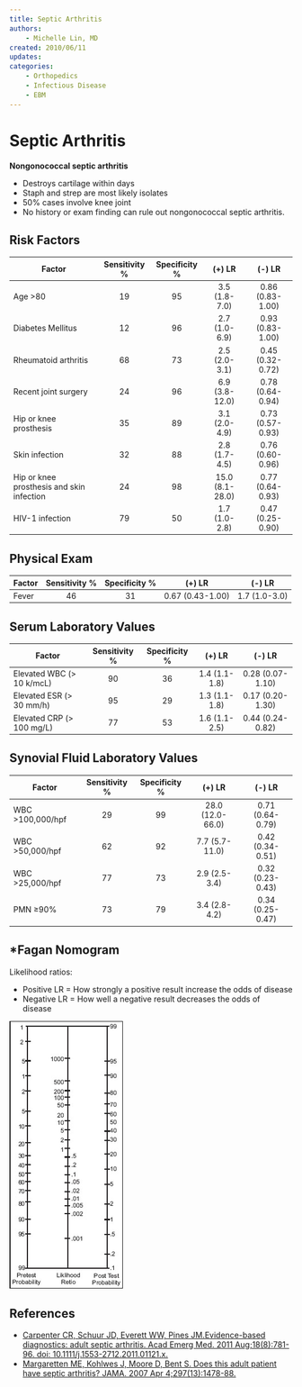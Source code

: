 ```yaml
---
title: Septic Arthritis
authors:
    - Michelle Lin, MD
created: 2010/06/11
updates:
categories:
    - Orthopedics
    - Infectious Disease
    - EBM
---
```


# Septic Arthritis

**Nongonococcal septic arthritis** 

- Destroys cartilage within days
- Staph and strep are most likely isolates
- 50% cases involve knee joint
- No history or exam finding can rule out nongonococcal septic arthritis. 

## Risk Factors

| **Factor**                                | **Sensitivity %** | **Specificity %** |    **(+) LR**   |    **(-) LR**    |
| ----------------------------------------- | :---------------: | :---------------: | :-------------: | :--------------: |
| Age >80                                   |         19        |         95        |  3.5 (1.8-7.0)  | 0.86 (0.83-1.00) |
| Diabetes Mellitus                         |         12        |         96        |  2.7 (1.0-6.9)  | 0.93 (0.83-1.00) |
| Rheumatoid arthritis                      |         68        |         73        |  2.5 (2.0-3.1)  | 0.45 (0.32-0.72) |
| Recent joint surgery                      |         24        |         96        |  6.9 (3.8-12.0) | 0.78 (0.64-0.94) |
| Hip or knee prosthesis                    |         35        |         89        |  3.1 (2.0-4.9)  | 0.73 (0.57-0.93) |
| Skin infection                            |         32        |         88        |  2.8 (1.7-4.5)  | 0.76 (0.60-0.96) |
| Hip or knee prosthesis and skin infection |         24        |         98        | 15.0 (8.1-28.0) | 0.77 (0.64-0.93) |
| HIV-1 infection                           |         79        |         50        |  1.7 (1.0-2.8)  | 0.47 (0.25-0.90) |

## Physical Exam

| **Factor** | **Sensitivity %** | **Specificity %** |    **(+) LR**    |   **(-) LR**  |
| ---------- | :---------------: | :---------------: | :--------------: | :-----------: |
| Fever      |         46        |         31        | 0.67 (0.43-1.00) | 1.7 (1.0-3.0) |

## Serum Laboratory Values

| **Factor**                | **Sensitivity %** | **Specificity %** |   **(+) LR**  |    **(-) LR**    |
| ------------------------- | :---------------: | :---------------: | :-----------: | :--------------: |
| Elevated WBC (> 10 k/mcL) |         90        |         36        | 1.4 (1.1-1.8) | 0.28 (0.07-1.10) |
| Elevated ESR (> 30 mm/h)  |         95        |         29        | 1.3 (1.1-1.8) | 0.17 (0.20-1.30) |
| Elevated CRP (> 100 mg/L) |         77        |         53        | 1.6 (1.1-2.5) | 0.44 (0.24-0.82) |

## Synovial Fluid Laboratory Values

| **Factor**       | **Sensitivity %** | **Specificity %** |    **(+) LR**    |    **(-) LR**    |
| ---------------- | :---------------: | :---------------: | :--------------: | :--------------: |
| WBC >100,000/hpf |         29        |         99        | 28.0 (12.0-66.0) | 0.71 (0.64-0.79) |
| WBC >50,000/hpf  |         62        |         92        |  7.7 (5.7-11.0)  | 0.42 (0.34-0.51) |
| WBC >25,000/hpf  |         77        |         73        |   2.9 (2.5-3.4)  | 0.32 (0.23-0.43) |
| PMN ≥90%         |         73        |         79        |   3.4 (2.8-4.2)  | 0.34 (0.25-0.47) |

## \*Fagan Nomogram

Likelihood ratios:

- Positive LR = How strongly a positive result increase the odds of disease
- Negative LR = How well a negative result decreases the odds of disease 

![Fagan nomogram](image-1.png)

## References

- [Carpenter CR, Schuur JD, Everett WW, Pines JM.Evidence-based diagnostics: adult septic arthritis. Acad Emerg Med. 2011 Aug;18(8):781-96. doi: 10.1111/j.1553-2712.2011.01121.x.](http://www.ncbi.nlm.nih.gov/pubmed/?term=21843213)
- [Margaretten ME, Kohlwes J, Moore D, Bent S. Does this adult patient have septic arthritis? JAMA. 2007 Apr 4;297(13):1478-88.](http://www.ncbi.nlm.nih.gov/pubmed/?term=17405973)

